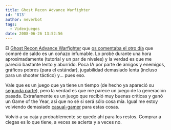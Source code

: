 ```yaml
---
title: Ghost Recon Advance Warfighter
id: '813'
author: neverbot
tags:
  - Videojuegos
date: 2008-06-26 13:52:56
---
```


El [Ghost Recon Advance Warfighter](http://en.wikipedia.org/wiki/Tom_Clancy%27s_Ghost_Recon_Advanced_Warfighter) que [os comentaba el otro día](https://www.neverbot.com/juegos/videojuegos/juegos-juegos-juegos/) que compré de saldo es un coñazo infumable. Lo probé durante una hora aproximadamente (tutorial y un par de niveles) y la verdad es que me pareció bastante lento y aburrido. Poca IA por parte de amigos y enemigos, gráficos pobres (para el estándar), jugabilidad demasiado lenta (incluso para un shooter táctico) y... pues eso.

Vale que es un juego que ya tiene un tiempo (de hecho ya apareció su [segunda parte](http://en.wikipedia.org/wiki/Tom_Clancy%27s_Ghost_Recon_Advanced_Warfighter_2)), pero la verdad es que me parece un juego de la generación pasada. Extrañamente es un juego que recibió muy buenas críticas y ganó un Game of the Year, así que no sé si será sólo cosa mía. Igual me estoy volviendo demasiado [casual-gamer](http://en.wikipedia.org/wiki/Casual_gamer) para estas cosas.

Volvió a su caja y probablemente se quede ahí para los restos. Comprar a ciegas es lo que tiene, a veces se acierta y a veces no.